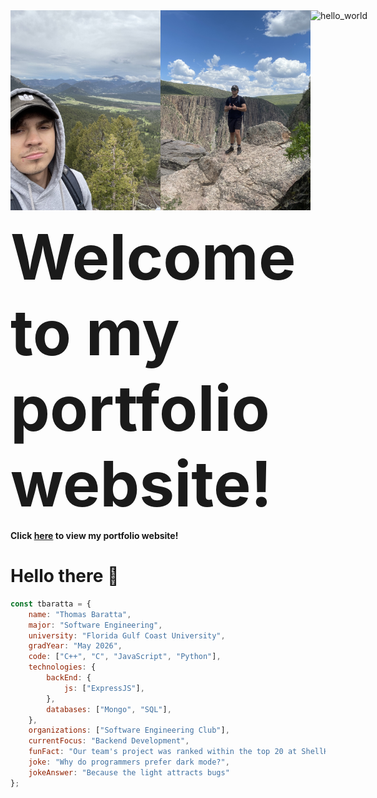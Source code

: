 <div style="display: flex; justify-content: space-around;">
  <img src="https://raw.githubusercontent.com/tbaratta/tbaratta/main/images/IMG_0982.jpeg" alt="hello_world" width="250" height="320">
  <img src="https://raw.githubusercontent.com/tbaratta/tbaratta/main/images/IMG_2110.jpeg" alt="hello_world" width="250" height="320">
  <img src="https://raw.githubusercontent.com/tbaratta/tbaratta/main/images/IMG_0864.jpeg" alt="hello_world" width="250" height="320">
</div>

<span style="font-size: 100px;">**Welcome to my portfolio website!**</span>

**Click [here](https://tbaratta.github.io/personal-website/) to view my portfolio website!**


# Hello there 👋
```javascript
const tbaratta = {
    name: "Thomas Baratta",
    major: "Software Engineering",
    university: "Florida Gulf Coast University",
    gradYear: "May 2026",
    code: ["C++", "C", "JavaScript", "Python"],
    technologies: {
        backEnd: {
            js: ["ExpressJS"],
        },
        databases: ["Mongo", "SQL"],
    },
    organizations: ["Software Engineering Club"],
    currentFocus: "Backend Development",
    funFact: "Our team's project was ranked within the top 20 at ShellHacks 2024",
    joke: "Why do programmers prefer dark mode?",
    jokeAnswer: "Because the light attracts bugs"
};
```



